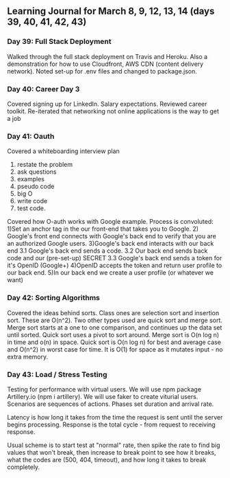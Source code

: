 ## Learning Journal for March 8, 9, 12, 13, 14 (days 39, 40, 41, 42, 43) 

### Day 39: Full Stack Deployment
Walked through the full stack deployment on Travis and Heroku.  Also a demonstration for how to use Cloudfront, AWS CDN (content delivery network).  Noted set-up for .env files and changed to package.json.

### Day 40: Career Day 3
Covered signing up for LinkedIn.  Salary expectations.  Reviewed career toolkit.  Re-iterated that networking not online applications is the way to get a job

### Day 41: Oauth
Covered a whiteboarding interview plan
1) restate the problem
2) ask questions
3) examples
4) pseudo code
5) big O
6) write code
7) test code.

Covered how O-auth works with Google example. Process is convoluted:
1)Set an anchor tag in the our front-end that takes you to Google.
2) Google's front end connects with Google's back end to verify that you are an authorized Google users.
3)Google's back end interacts with our back end
    3.1 Google's back end sends a code.
    3.2 Our back end sends back code and our (pre-set-up) SECRET
    3.3 Google's back end sends a token for it's OpenID (Google+)
4)OpenID accepts the token and return user profile to our back end.
5)In our back end we create a user profile (or whatever we want)

### Day 42: Sorting Algorithms
Covered the ideas behind sorts.  Class ones are selection sort and insertion sort.  These are O(n^2).  Two other types used are quick sort and merge sort.  Merge sort starts at a one to one comparison, and continues up the data set until sorted.  Quick sort uses a pivot to sort around. Merge sort is O(n log n) in time and o(n) in space.  Quick sort is O(n log n) for best and average case and O(n^2) in worst case for time. It is O(1) for space as it mutates input - no extra memory.

### Day 43: Load / Stress Testing
Testing for performance with virtual users.  We will use npm package Artillery.io (npm i artillery).  We will use faker to create viturial users.  Scenarios are sequences of actions.  Phases set duration and arrival rate.  

Latency is how long it takes from the time the request is sent until the server begins processing.  Response is the total cycle - from request to receiving response.

Usual scheme is to start test at "normal" rate, then spike the rate to find big values that won't break, then increase to break point to see how it breaks, what the codes are (500, 404, timeout), and how long it takes to break completely.












